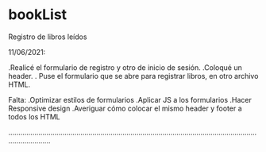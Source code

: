 # bookList
Registro de libros leídos

11/06/2021:

.Realicé el formulario de registro y otro de inicio de sesión.
.Coloqué un header.
. Puse el formulario que se abre para registrar libros, en otro archivo HTML.

Falta:
.Optimizar estilos de formularios
.Aplicar JS a los formularios
.Hacer Responsive design
.Averiguar cómo colocar el mismo header y footer a todos los HTML

.................................................................................................................................................
